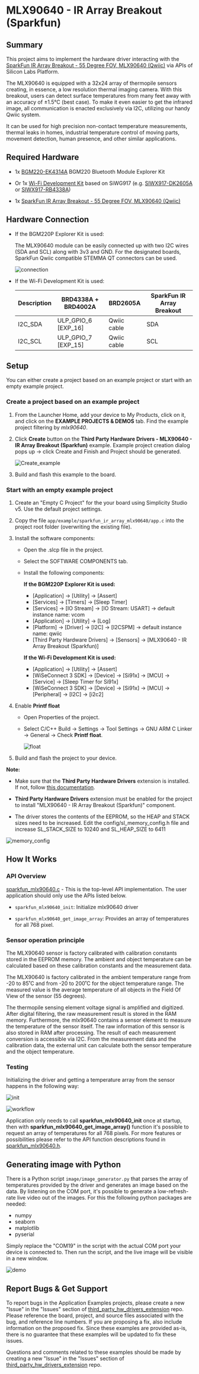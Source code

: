# MLX90640 - IR Array Breakout (Sparkfun) #

## Summary ##

This project aims to implement the hardware driver interacting with the [SparkFun IR Array Breakout - 55 Degree FOV, MLX90640 (Qwiic)](https://www.sparkfun.com/products/14844) via APIs of Silicon Labs Platform.

The MLX90640 is equipped with a 32x24 array of thermopile sensors creating, in essence, a low resolution thermal imaging camera. With this breakout, users can detect surface temperatures from many feet away with an accuracy of ±1.5°C (best case). To make it even easier to get the infrared image, all communication is enacted exclusively via I2C, utilizing our handy Qwiic system.

It can be used for high precision non-contact temperature
measurements, thermal leaks in homes, industrial temperature control of moving parts, movement detection, human presence, and other similar applications.

## Required Hardware ##

- 1x [BGM220-EK4314A](https://www.silabs.com/development-tools/wireless/bluetooth/bgm220-explorer-kit) BGM220 Bluetooth Module Explorer Kit

- Or 1x [Wi-Fi Development Kit](https://www.silabs.com/development-tools/wireless/wi-fi) based on SiWG917 (e.g. [SIWX917-DK2605A](https://www.silabs.com/development-tools/wireless/wi-fi/siwx917-dk2605a-wifi-6-bluetooth-le-soc-dev-kit) or [SIWX917-RB4338A](https://www.silabs.com/development-tools/wireless/wi-fi/siwx917-rb4338a-wifi-6-bluetooth-le-soc-radio-board))

- 1x [SparkFun IR Array Breakout - 55 Degree FOV, MLX90640 (Qwiic)](https://www.sparkfun.com/products/14844)

## Hardware Connection ##

- If the BGM220P Explorer Kit is used:

   The MLX90640 module can be easily connected up with two I2C wires (SDA and SCL) along with 3v3 and GND. For the designated boards, SparkFun Qwiic compatible STEMMA QT connectors can be used.

   ![connection](image/connection.png)

- If the Wi-Fi Development Kit is used:

  | Description  | BRD4338A + BRD4002A | BRD2605A | SparkFun IR Array Breakout |
  | -------------| ------------------- | ------------ | ------------------ |
  | I2C_SDA      | ULP_GPIO_6 [EXP_16] | Qwiic cable  | SDA                |
  | I2C_SCL      | ULP_GPIO_7 [EXP_15] | Qwiic cable  | SCL                |

## Setup ##

You can either create a project based on an example project or start with an empty example project.

### Create a project based on an example project ###

1. From the Launcher Home, add your device to My Products, click on it, and click on the **EXAMPLE PROJECTS & DEMOS** tab. Find the example project filtering by *mlx90640*.

2. Click **Create** button on the **Third Party Hardware Drivers - MLX90640 - IR Array Breakout (Sparkfun)** example. Example project creation dialog pops up -> click Create and Finish and Project should be generated.

   ![Create_example](image/create_example.png)

3. Build and flash this example to the board.

### Start with an empty example project ###

1. Create an "Empty C Project" for the your board using Simplicity Studio v5. Use the default project settings.

2. Copy the file `app/example/sparkfun_ir_array_mlx90640/app.c` into the project root folder (overwriting the existing file).

3. Install the software components:

   - Open the .slcp file in the project.

   - Select the SOFTWARE COMPONENTS tab.

   - Install the following components:

      **If the BGM220P Explorer Kit is used:**

      - [Application] → [Utility] → [Assert]
      - [Services] → [Timers] → [Sleep Timer]
      - [Services] → [IO Stream] → [IO Stream: USART] → default instance name: vcom
      - [Application] → [Utility] → [Log]
      - [Platform] → [Driver] → [I2C] → [I2CSPM] → default instance name: qwiic
      - [Third Party Hardware Drivers] → [Sensors] → [MLX90640 - IR Array Breakout (Sparkfun)]

      **If the Wi-Fi Development Kit is used:**

      - [Application] → [Utility] → [Assert]
      - [WiSeConnect 3 SDK] → [Device] → [Si91x] → [MCU] → [Service] → [Sleep Timer for Si91x]
      - [WiSeConnect 3 SDK] → [Device] → [Si91x] → [MCU] → [Peripheral] → [I2C] → [i2c2]

4. Enable **Printf float**

   - Open Properties of the project.
   - Select C/C++ Build → Settings → Tool Settings → GNU ARM C Linker → General → Check **Printf float**.

      ![float](image/float.png)

5. Build and flash the project to your device.

**Note:**

- Make sure that the **Third Party Hardware Drivers** extension is installed. If not, follow [this documentation](https://github.com/SiliconLabs/third_party_hw_drivers_extension/blob/master/README.md#how-to-add-to-simplicity-studio-ide).

- **Third Party Hardware Drivers** extension must be enabled for the project to install "MLX90640 - IR Array Breakout (Sparkfun)" component.

- The driver stores the contents of the EEPROM, so the HEAP and STACK sizes need to be increased. Edit the config/sl_memory_config.h file and increase SL_STACK_SIZE to 10240 and SL_HEAP_SIZE to 6411

![memory_config](image/memory_config.png)

## How It Works ##

### API Overview ###

[sparkfun_mlx90640.c](https://github.com/SiliconLabs/third_party_hw_drivers_extension/tree/master/driver/public/silabs/ir_array_mlx90640/src/sparkfun_mlx90640.c) - This is the top-level API implementation. The user application should only use the APIs listed below.

- `sparkfun_mlx90640_init`: Initialize mlx90640 driver

- `sparkfun_mlx90640_get_image_array`: Provides an array of temperatures for all 768 pixel.

### Sensor operation principle ###

The MLX90640 sensor is factory calibrated with calibration constants stored in the EEPROM memory. The ambient and object temperature can be calculated based on these calibration constants and the measurement data.

The MLX90640 is factory calibrated in the ambient temperature range from -20 to 85˚C and from -20 to 200˚C for
the object temperature range. The measured value is the average temperature of all objects in the Field Of View
of the sensor (55 degrees).

The thermopile sensing element voltage signal is amplified and digitized. After digital filtering, the raw measurement result is stored in the RAM memory. Furthermore, the mlx90640 contains a sensor element to measure the temperature of the sensor itself. The raw information of this sensor is also stored in RAM after processing. The result of each measurement conversion is accessible via I2C. From the measurement data and the calibration data, the external unit can calculate both the sensor temperature and the object temperature.

### Testing ###

Initializing the driver and getting a temperature array from the sensor happens in the following way:

![init](image/init_workflow.png)

![workflow](image/workflow.png)

Application only needs to call **sparkfun_mlx90640_init** once at startup, then with **sparkfun_mlx90640_get_image_array()** function it's possible to request an array of temperatures for all 768 pixels.
For more features or possibilities please refer to the API function descriptions found in [sparkfun_mlx90640.h](https://github.com/SiliconLabs/third_party_hw_drivers_extension/tree/master/driver/public/silabs/ir_array_mlx90640/inc/sparkfun_mlx90640.h).

## Generating image with Python ##

There is a Python script `image/image_generator.py` that parses the array of temperatures provided by the driver and generates an image based on the data. By listening on the COM port, it's possible to generate a low-refresh-rate live video out of the images. For this the following python packages are needed:

- numpy
- seaborn
- matplotlib
- pyserial

Simply replace the "COM19" in the script with the actual COM port your device is connected to.
Then run the script, and the live image will be visible in a new window.

![demo](image/demo.gif)

## Report Bugs & Get Support ##

To report bugs in the Application Examples projects, please create a new "Issue" in the "Issues" section of [third_party_hw_drivers_extension](https://github.com/SiliconLabs/third_party_hw_drivers_extension) repo. Please reference the board, project, and source files associated with the bug, and reference line numbers. If you are proposing a fix, also include information on the proposed fix. Since these examples are provided as-is, there is no guarantee that these examples will be updated to fix these issues.

Questions and comments related to these examples should be made by creating a new "Issue" in the "Issues" section of [third_party_hw_drivers_extension](https://github.com/SiliconLabs/third_party_hw_drivers_extension) repo.
